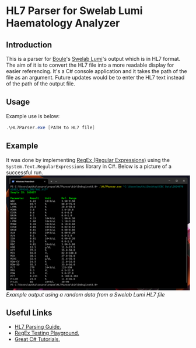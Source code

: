 # HL7 Parser for Swelab Lumi Haematology Analyzer

## Introduction

This is a parser for [Boule](https://www.boule.com)'s [Swelab Lumi](https://boule.com/human-and-veterinary/swelab/swelab-lumi/)'s output which is in HL7 format. The aim of it is to convert the HL7 file into a more readable display for easier referencing. It's a C# console application and it takes the path of the file as an argument. Future updates would be to enter the HL7 text instead of the path of the output file.

## Usage

Example use is below:

```powershell
.\HL7Parser.exe [PATH to HL7 file]
```

## Example

It was done by implementing [RegEx (Regular Expressions)](https://en.wikipedia.org/wiki/Regular_expression) using the ``System.Text.RegularExpressions`` library in C#. Below is a picture of a successful run.
![Example output using a random data from a Swelab Lumi HL7 file](img.png)
*Example output using a random data from a Swelab Lumi HL7 file*

## Useful Links

- [HL7 Parsing Guide.](https://www.parsehog.com/hl7/parser)
- [RegEx Testing Playground.](https://regexr.com/)
- [Great C# Tutorials.](https://www.youtube.com/@IAmTimCorey)
